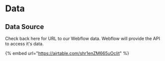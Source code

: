 # Data

## Data Source

Check back here for URL to our Webflow data. Webflow will provide the API to access it's data.&#x20;

{% embed url="https://airtable.com/shr1enZM665uOcIit" %}
